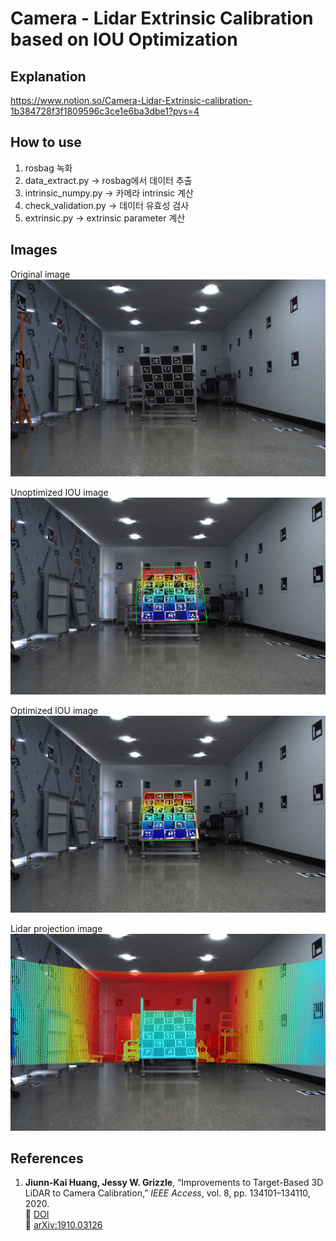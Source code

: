 # Camera - Lidar Extrinsic Calibration based on IOU Optimization

## Explanation
https://www.notion.so/Camera-Lidar-Extrinsic-calibration-1b384728f3f1809596c3ce1e6ba3dbe1?pvs=4
## How to use

1. rosbag 녹화 
2. data_extract.py → rosbag에서 데이터 추출
3. intrinsic_numpy.py → 카메라 intrinsic 계산
4. check_validation.py → 데이터 유효성 검사
5. extrinsic.py → extrinsic parameter 계산


## Images

Original image
![Original image](docs/1.jpg)

Unoptimized IOU image
![Unoptimized IOU image](docs/2.jpg)

Optimized IOU image
![Optimized IOU image](docs/3.jpg)

Lidar projection image
![Lidar projection image](docs/4.jpg)


## References

1. **Jiunn-Kai Huang, Jessy W. Grizzle**, “Improvements to Target-Based 3D LiDAR to Camera Calibration,” _IEEE Access_, vol. 8, pp. 134101–134110, 2020.  
   🔗 [DOI](https://doi.org/10.1109/ACCESS.2020.3010734)  
   🔗 [arXiv:1910.03126](https://arxiv.org/abs/1910.03126)